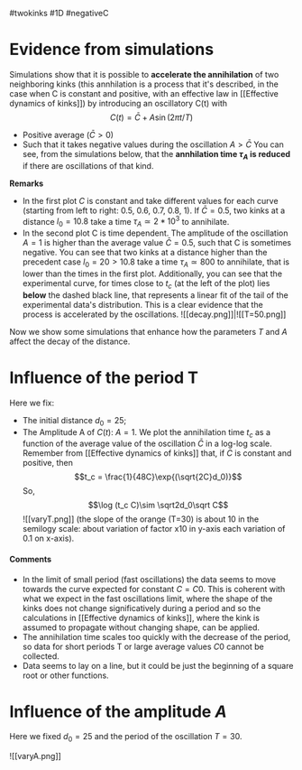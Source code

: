 #twokinks #1D #negativeC

# Evidence from simulations
Simulations show that it is possible to **accelerate the annihilation** of two neighboring kinks (this annhilation is a process that it's described, in the case when C is constant and positive, with an effective law in [[Effective dynamics of kinks]]) by introducing an oscillatory C(t) with
$$C(t) = \bar{C}+A\sin(2\pi t/T)$$
- Positive average ($\bar{C}>0$)
- Such that it takes negative values during the oscillation $A>\bar{C}$
You can see, from the simulations below, that the **annhilation time $\tau_A$ is reduced** if there are oscillations of that kind.

**Remarks**
- In the first plot $C$ is constant and take different values for each curve (starting from left to right: 0.5, 0.6, 0.7, 0.8, 1). If $\bar{C}=0.5$, two kinks at a distance $l_0=10.8$ take a time $\tau_A \simeq 2*10^3$ to annihilate.
- In the second plot C is time dependent. The amplitude of the oscillation $A=1$ is higher than the average value $\bar{C}=0.5$, such that C is sometimes negative. You can see that two kinks at a distance higher than the precedent case $l_0=20>10.8$ take a time $\tau_A\simeq 800$ to annihilate, that is lower than the times in the first plot.
Additionally, you can see that the experimental curve, for times close to $t_c$ (at the left of the plot) lies **below** the dashed black line, that represents a linear fit of the tail of the experimental data's distribution. This is a clear evidence that the process is accelerated by the oscillations. 
![[decay.png]]|![[T=50.png]]

Now we show some simulations that enhance how the parameters $T$ and $A$ affect the decay of the distance.
# Influence of the period T
Here we fix:
- The initial distance $d_0 = 25$;
- The Amplitude A of $C(t)$: $A=1$.
We plot the annihilation time $t_c$ as a function of the average value of the oscillation $\bar{C}$ in a log-log scale. Remember from [[Effective dynamics of kinks]] that, if $C$ is constant and positive, then
$$t_c = \frac{1}{48C}\exp{(\sqrt{2C}d_0)}$$
So, 
$$\log (t_c C)\sim \sqrt2d_0\sqrt C$$
![[varyT.png]]
(the slope of the orange (T=30) is about 10 in the semilogy scale: about variation of factor x10 in y-axis each variation of 0.1 on x-axis).

#### Comments
- In the limit of small period (fast oscillations) the data seems to move towards the curve expected for constant $C=C0$. This is coherent with what we expect in the fast oscillations limit, where the shape of the kinks does not change significatively during a period and so the calculations in [[Effective dynamics of kinks]], where the kink is assumed to propagate without changing shape, can be applied.
- The annihilation time scales too quickly with the decrease of the period, so data for short periods T or large average values $C0$ cannot be collected.
- Data seems to lay on a line, but it could be just the beginning of a square root or other functions.

# Influence of the amplitude $A$
Here we fixed $d_0=25$ and the period of the oscillation $T=30$.

![[varyA.png]]